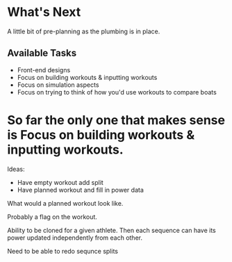 # What's Next

A little bit of pre-planning as the plumbing is in place.

## Available Tasks
* Front-end designs
* Focus on building workouts & inputting workouts
* Focus on simulation aspects
* Focus on trying to think of how you'd use workouts to compare boats

# So far the only one that makes sense is Focus on building workouts & inputting workouts.

Ideas:

* Have empty workout add split
* Have planned workout and fill in power data

What would a planned workout look like.

Probably a flag on the workout.

Ability to be cloned for a given athlete. Then each sequence can have its power updated independently from each other.

Need to be able to redo sequnce splits
